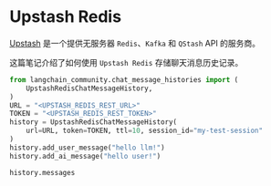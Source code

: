 # Upstash Redis

[Upstash](https://upstash.com/docs/introduction) 是一个提供无服务器 `Redis`、`Kafka` 和 `QStash` API 的服务商。

这篇笔记介绍了如何使用 `Upstash Redis` 存储聊天消息历史记录。

```python
from langchain_community.chat_message_histories import (
    UpstashRedisChatMessageHistory,
)
URL = "<UPSTASH_REDIS_REST_URL>"
TOKEN = "<UPSTASH_REDIS_REST_TOKEN>"
history = UpstashRedisChatMessageHistory(
    url=URL, token=TOKEN, ttl=10, session_id="my-test-session"
)
history.add_user_message("hello llm!")
history.add_ai_message("hello user!")
```

```python
history.messages
```